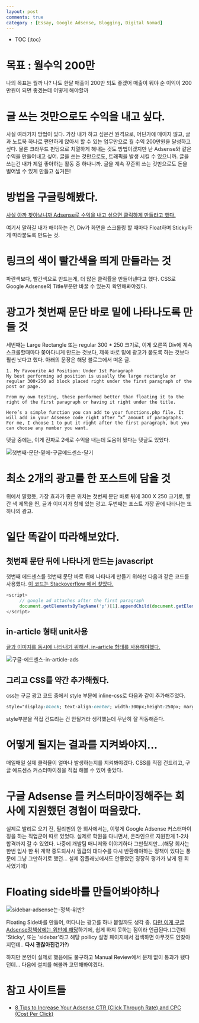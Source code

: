 ```yaml
---
layout: post
comments: true
category : [Essay, Google Adsense, Blogging, Digital Nomad]
---
```


* TOC
{:toc}


# 목표 : 월수익 200만

나의 목표는 뭘까
나?
나도 한달 매출이 200만 되도 좋겠어
매출이 뭐야
순 이익이 200만원이 되면 좋겠는데
어떻게 해야할까

# 글 쓰는 것만으로도 수익을 내고 싶다.

사실 여러가지 방법이 있다.
가장 내가 하고 싶은건
원격으로, 어딘가에 매이지 않고,
글과 노트북 하나로 편안하게 앉아서 할 수 있는 업무만으로
월 수익 200만원을 달성하고 싶다.
물론 크라우드 펀딩으로 치열하게 해내는 것도 방법이겠지만
난 Adsense와 같은 수익을 만들어내고 싶어.
글을 쓰는 것만으로도, 트래픽을 발생 시킬 수 있으니까.
글을 쓰는건 내가 제일 좋아하는 활동 중 하나니까.
글을 계속 꾸준히 쓰는 것만으로도 돈을 벌어낼 수 있게 만들고 싶거든!

# 방법을 구글링해봤다.

[사실 아까 찾아보니까 Adsense로 수익을 내고 싶으면 클릭하게 만들라고 했다.](https://www.rankxl.com/5-ways-increase-income-without-traffic/)

여기서 말하길 내가 해야하는 건,
Div가 화면을 스크롤링 할 때마다 Float하며 Sticky하게 따라붙도록 만드는 것.

# 링크의 색이 빨간색을 띄게 만들라는 것

파란색보다, 빨간색으로 만드는게, 더 많은 클릭률을 만들어낸다고 했다.
CSS로 Google Adsense의 Title부분만 바꿀 수 있는지 확인해봐야겠다.

# 광고가 첫번째 문단 바로 밑에 나타나도록 만들 것

세번째는 Large Rectangle 또는 regular 300 * 250 크기로,
이게 오른쪽 Div에 계속 스크롤할때마다 쫓아다니게 만드는 것보다, 제목 바로 밑에 광고가 붙도록 하는 것보다 훨씬 낫다고 했다. 아래의 문장은 해당 블로그에서 떠온 글.

```
1. My Favourite Ad Position: Under 1st Paragraph
My best performing ad position is usually the large rectangle or regular 300×250 ad block placed right under the first paragraph of the post or page.

From my own testing, these performed better than floating it to the right of the first paragraph or having it right under the title.

Here’s a simple function you can add to your functions.php file. It will add in your Adsense code right after “x” amount of paragraphs. For me, I choose 1 to put it right after the first paragraph, but you can choose any number you want.
```

댓글 중에는, 이게 진짜로 2배로 수익을 내는데 도움이 됐다는 댓글도 있었다.

![첫번째-문단-밑에-구글에드센스-달기](https://user-images.githubusercontent.com/35059428/64224249-6bb21900-cf09-11e9-97de-8dc434ba4211.png)

# 최소 2개의 광고를 한 포스트에 담을 것

위에서 말했듯, 가장 효과가 좋은 위치는 첫번째 문단 바로 뒤에 300 X 250 크기로, 빨간 색 제목을 띈, 글과 이미지가 함께 있는 광고.
두번째는 포스트 가장 끝에 나타나는 또 하나의 광고.

# 일단 똑같이 따라해보았다.

## 첫번째 문단 뒤에 나타나게 만드는 javascript

첫번째 에드센스를 첫번째 문단 바로 뒤에 나타나게 만들기 위해선 다음과 같은 코드를 사용했다. [이 코드는 Stackoverflow 에서 찾았다.](https://stackoverflow.com/questions/6329108/moving-a-div-from-inside-one-div-to-another-div-using-prototype#answer-6329160)

```javascript
<script>
     // google ad attaches after the first paragraph 
     document.getElementsByTagName('p')[1].appendChild(document.getElementsByClassName('adsbygoogle')[0])
</script>
```

## in-article 형태 unit사용
[글과 이미지를 동시에 나타내기 위해선, in-article 형태를 사용해야했다.](https://www.google.com/adsense/new/u/0/pub-9404465753932962/myads/ad-units)

![구글-에드센스-in-article-ads](https://user-images.githubusercontent.com/35059428/64228249-d028a480-cf18-11e9-80f7-e818e58be403.png)


## 그리고 CSS를 약간 추가해줬다.

css는 구글 광고 코드 중에서
style 부분에 inline-css로 다음과 같이 추가해주었다.

```css
style="display:block; text-align:center; width:300px;height:250px; margin:0 auto;"
```

style부분을 직접 건드리는 건 안될거라 생각했는데 무난히 잘 작동해준다.


# 어떻게 될지는 결과를 지켜봐야지...

매일매일 실제 클릭율이 얼마나 발생하는지를 지켜봐야겠다.
CSS를 직접 건드리고, 구글 에드센스 커스터마이징을 직접 해볼 수 있어 좋았다.

# 구글 Adsense 를 커스터마이징해주는 회사에 지원했던 경험이 떠올랐다.
실제로 발리로 오기 전, 필리핀의 한 회사에서는, 이렇게 Google Adsense 커스터마이징을 하는 직업군이 따로 있었다.
실제로 학원을 다니면서, 온라인으로 지원한게 1-2차 합격까지 갈 수 있었다.
나중에 개발팀 매니저와 이야기하다 그만뒀지만...(해당 회사는 한번 입사 한 뒤 계약 중도퇴사시 월급의 대다수를 다시 반환해야하는 정책이 있다는 풍문에 그냥 그만하기로 했던... 실제 잡플래닛에서도 안좋았던 굉장히 평가가 낮게 된 회사였기에)

# Floating side바를 만들어봐야하나


![sidebar-adsense는-정책-위반?](https://user-images.githubusercontent.com/35059428/64228605-ebe07a80-cf19-11e9-81a5-d95fa536ee49.png)


Floating Side바를 만들어,
떠다니는 광고를 하나 붙일까도 생각 중.
[다만 이게 구글 Adsense정책상에는 위반에 해당](https://support.google.com/adsense/forum/AAAAKDuOfxQJV0rN2XYqEQ/?hl=en&gpf=%23!topic%2Fadsense%2FJV0rN2XYqEQ%3Bcontext-place%3Dforum%2Fadsense)하기에, 쉽게 하지 못하는 점이라 언급된다.(그런데 'Sticky', 또는 'sidebar'라고 해당 pollicy 설명 페이지에서 검색하면 아무것도 안찾아지던데.. **다시 괜찮아진건가?**)

하지만 본인이 실제로 했음에도 불구하고 Manual Review에서 문제 없이 통과가 됐다던데... 다음에 설치를 해볼까 고민해봐야겠다.

# 참고 사이트들

- [8 Tips to Increase Your Adsense CTR (Click Through Rate) and CPC (Cost Per Click)](https://www.rankxl.com/5-ways-increase-income-without-traffic/)
